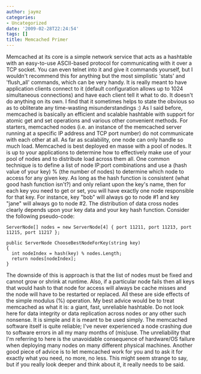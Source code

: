 ```yaml
---
author: jaymz
categories:
- Uncategorized
date: '2009-02-28T22:24:54'
tags: []
title: Memcached Primer
---
```

Memcached at its core is a simple network service that acts as a hashtable
with an easy-to-use ASCII-based protocol for communicating with it over a TCP
socket. You can even telnet into it and give it commands yourself, but I
wouldn't recommend this for anything but the most simplistic 'stats' and
'flush_all' commands, which can be very handy. It is really meant to have
application clients connect to it (default configuration allows up to 1024
simultaneous connections) and have each client tell it what to do. It doesn't
do anything on its own. I find that it sometimes helps to state the obvious so
as to obliterate any time-wasting misunderstandings :) As I said before,
memcached is basically an efficient and scalable hashtable with support for
atomic get and set operations and various other convenient methods. For
starters, memcached nodes (i.e. an instance of the memcached server running at
a specific IP address and TCP port number) do not communicate with each other
at all. As far as scalability, one node can only handle so much load.
Memcached is best deployed en masse with a pool of nodes. It is up to your
applications to determine how to effectively make use of your pool of nodes
and to distribute load across them all. One common technique is to define a
list of node IP:port combinations and use a (hash value of your key) % (the
number of nodes) to determine which node to access for any given key. As long
as the hash function is consistent (what good hash function isn't?) and only
reliant upon the key's name, then for each key you need to get or set, you
will have exactly one node responsible for that key. For instance, key "bob"
will always go to node #1 and key "jane" will always go to node #2. The
distribution of data cross nodes clearly depends upon your key data and your
key hash function. Consider the following pseudo-code:

    
    
    ServerNode[] nodes = new ServerNode[4] { port 11211, port 11213, port 11215, port 11217 };
    
    public ServerNode ChooseBestNodeForKey(string key)
    {
      int nodeIndex = hash(key) % nodes.Length;
      return nodes[nodeIndex];
    }
    

The downside of this is approach is that the list of nodes must be fixed and
cannot grow or shrink at runtime. Also, if a particular node fails then all
keys that would hash to that node for access will always be cache misses and
the node will have to be restarted or replaced. All these are side effects of
the simple modulus (%) operation. My best advice would be to treat memcached
as what it is: a giant, fast, unreliable hashtable. Do not look here for data
integrity or data replication across nodes or any other such nonsense. It is
simple and it is meant to be used simply. The memcached software itself is
quite reliable; I've never experienced a node crashing due to software errors
in all my many months of (mis)use. The unreliability that I'm referring to
here is the unavoidable consequence of hardware/OS failure when deploying many
nodes on many different physical machines. Another good piece of advice is to
let memcached work for you and to ask it for exactly what you need, no more,
no less. This might seem strange to say, but if you really look deeper and
think about it, it really needs to be said.